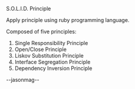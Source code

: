 S.O.L.I.D. Principle

Apply principle using ruby programming language.

Composed of five principles:

1. Single Responsibility Principle
2. Open/Close Principle
3. Liskov Substitution Principle
4. Interface Segregation Principle
5. Dependency Inversion Principle

--jasonmag--
